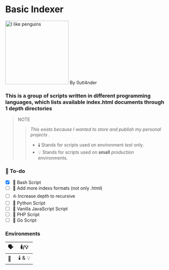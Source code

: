 # Basic Indexer
<img src="https://camo.githubusercontent.com/b3929f8ea96ba8d27ca7f08e2064a69d8e8f3f953c5e968c875e4559c4daef04/68747470733a2f2f7974332e67677068742e636f6d2f612f4147462d6c375f617a4b6c6338634a55663953334e724d4a58466f6f4a7a3853474d554c4f495f6c43773d733930302d632d6b2d63307866666666666666662d6e6f2d726a2d6d6f" alt="I like penguins" style="width: 200px; height: 200px;"> By 0utl4nder

### This is a group of scripts written in different programming languages, which lists available index.html documents through 1 depth directories

> NOTE 
> > *This exists because I wanted to store and publish my personal projects .*
> > * 🕯️ Stands for scripts used on environment *test* only.
> > * 💡 Stands for scripts used on **small** *production* environments.


### 📔 To-do

 - [x] 🐧 Bash Script
 - [ ] 🔎 Add more indexs formats (not only .html)
 - [ ] ⛵ Increase depth to recursive
 - [ ] 🐍 Python Script
 - [ ] 📯 Vanilla JavaScript Script
 - [ ] 🐘 PHP Script 
 - [ ] 🐹 Go Script

### Environments

| 🗣️ | 🕯️/💡 |
|--|--|
| 🐧 | 🕯️ & 💡 |
